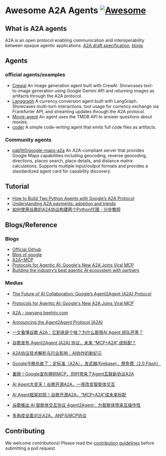 # Awesome A2A Agents [![Awesome](https://awesome.re/badge.svg)](https://awesome.re)

## What is A2A agents
A2A is an open protocol enabling communication and interoperability between opaque agentic applications.
[A2A draft specification](https://github.com/google/A2A), [blogs](https://google.github.io/A2A/#)

## Agents
### official agents/examples
- [Crewai](https://github.com/google/A2A/blob/main/samples/python/agents/crewai/README.md) An image generation agent built with CrewAI. Showcases text-to-image generation using Google Gemini API and returning images as artifacts through the A2A protocol.
- [Langgraph](https://github.com/google/A2A/blob/main/samples/python/agents/langgraph/README.md) A currency conversion agent built with LangGraph. Showcases multi-turn interactions, tool usage for currency exchange via Frankfurter API, and streaming updates through the A2A protocol.
- [Movie-agent](https://github.com/google/A2A/tree/main/samples/js/src/agents/movie-agent) An agent uses the TMDB API to answer questions about movies.
- [coder](https://github.com/google/A2A/tree/main/samples/js/src/agents/coder) A simple code-writing agent that emits full code files as artifacts.

### Community agents
- [pab1it0/google-maps-a2a](https://github.com/pab1it0/google-maps-a2a) An A2A-compliant server that provides Google Maps capabilities including geocoding, reverse geocoding, directions, places search, place details, and distance matrix calculations. Supports multiple input/output formats and provides a standardized agent card for capability discovery.

## Tutorial
- [How to Build Two Python Agents with Google’s A2A Protocol](https://www.aisharenet.com/a2a/)
- [Understanding A2A payments: adoption and trends](https://thepaypers.com/understanding-a2a-payments-adoption-and-trends)  
- [如何使用谷歌的A2A协议构建两个Python代理 - 分步教程](https://docs.kanaries.net/zh/articles/build-agent-with-a2a)  


## Blogs/Reference
### Blogs
- [Official Github](https://github.com/google/A2A)
- [Blog of google](https://developers.googleblog.com/en/a2a-a-new-era-of-agent-interoperability/)
- [A2A+MCP](https://google.github.io/A2A/#/)
- [Protocols for Agentic AI: Google's New A2A Joins Viral MCP](https://virtualizationreview.com/articles/2025/04/09/protocols-for-agentic-ai-googles-new-a2a-joins-viral-mcp.aspx)
- [Building the industry’s best agentic AI ecosystem with partners](https://cloud.google.com/blog/topics/partners/best-agentic-ecosystem-helping-partners-build-ai-agents-next25)

### Medias
- [The Future of AI Collaboration: Google’s Agent2Agent (A2A) Protocol](https://frontbackgeek.com/the-future-of-ai-collaboration-googles-agent2agent-a2a-protocol/)  
- [Protocols for Agentic AI: Google's New A2A Joins Viral MCP](https://virtualizationreview.com/articles/2025/04/09/protocols-for-agentic-ai-googles-new-a2a-joins-viral-mcp.aspx)  
- [A2A - jowyang.beehiiv.com](https://jowyang.beehiiv.com/p/a2a)  
- [Announcing the Agent2Agent Protocol (A2A)](https://developers.googleblog.com/en/a2a-a-new-era-of-agent-interoperability/) 

- [一文看懂谷歌 A2A：它到底是个啥？为什么能带AI Agent 组队开黑？](https://www.53ai.com/news/OpenSourceLLM/2025041006987.html)
- [谷歌发布 Agent2Agent (A2A) 协议，未来 “MCP+A2A“ 成标配？](https://blog.csdn.net/xiaojunjunliu/article/details/147111595)
- [A2A协议技术解析与行业影响：AI协作的新纪元](https://blog.csdn.net/qq_29434541/article/details/147113297)
- [Google今晚杀疯了：定标准（A2A），发武器(firebase)，祭免费（2.0 Flash）](https://36kr.com/p/3243366967502345)
- [重磅！Google宣布拥抱MCP，同时带来了Agent互联新协议A2A](https://mmssai.com/archives/32891)
- [AI Agent大变天！谷歌开源A2A，一夜改变智能体交互](https://www.163.com/dy/article/JSPIETUK05561I4N.html)
- [AI Agent框架初现！谷歌开源A2A，“MCP+A2A”成未来标配](https://finance.sina.com.cn/roll/2025-04-10/doc-inesrsta3384276.shtml)
- [谷歌推出 AI 智能体交互协议 Agent2Agent：为智能体带来互操作性](https://finance.sina.com.cn/roll/2025-04-10/doc-inesrwyy5991030.shtml)
- [多角度全面对比A2A、ANP与MCP协议](https://blog.csdn.net/qq_29434541/article/details/147117254)   


## Contributing
We welcome contributions! Please read the [contribution guidelines](https://github.com/XGenerationLab/awesome-A2A-agents/blob/main/CONTRIBUTING.md) before submitting a pull request.
